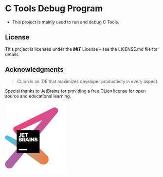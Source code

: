 # C Tools Debug Program

+ This project is mainly used to run and debug C Tools.

## License
This project is licensed under the ***MIT*** License - see the LICENSE.md file for details.

## Acknowledgments

> CLion is an IDE that maximizes developer productivity in every aspect.

Special thanks to JetBrains for providing a free CLion license for open source and educational learning.

<img src="../image/jetbrains-variant-3.png" alt="Logo" width="200"/>
